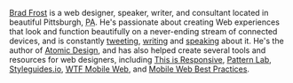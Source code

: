 [Brad Frost][site] is a web designer, speaker, writer, and consultant located 
in beautiful Pittsburgh, <abbr title="Pennsylvania">PA</abbr>. He's passionate 
about creating Web experiences that look and function beautifully on a 
never-ending stream of connected devices, and is constantly 
[tweeting][twitter], [writing][blog] and [speaking][speaking] about it. He's 
the author of [Atomic Design][project 1], and has also helped create several 
tools and resources for web designers, including [This is 
Responsive][project 2], [Pattern Lab][project 3], [Styleguides.io][project 4], 
[<abbr title="What the Fuck">WTF</abbr> Mobile Web][project 5], and [Mobile 
Web Best Practices][project 6].

[site]: http://bradfrost.com/
[twitter]: https://twitter.com/brad_frost
[blog]: http://bradfrost.com/blog/
[speaking]: http://bradfrost.com/speaking/
[project 1]: http://atomicdesign.bradfrost.com/
[project 2]: http://bradfrost.github.io/this-is-responsive/
[project 3]: http://patternlab.io/
[project 4]: http://styleguides.io/
[project 5]: http://wtfmobileweb.com/
[project 6]: http://mobilewebbestpractices.com/

